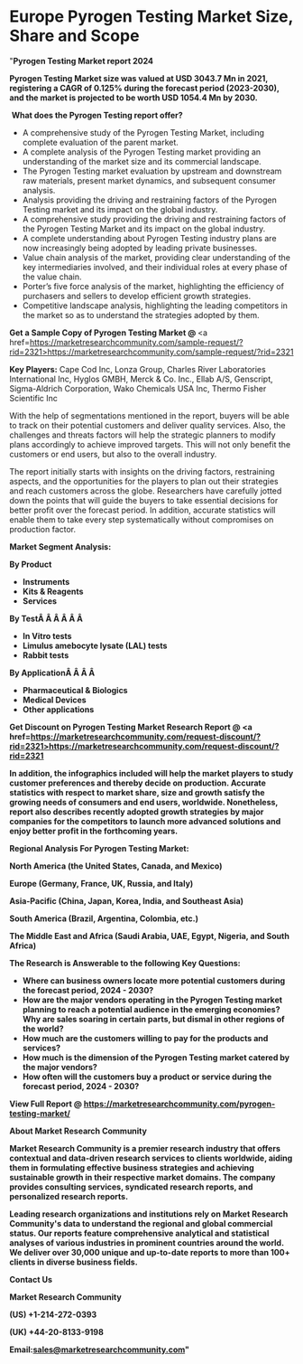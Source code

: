 # Europe Pyrogen Testing Market Size, Share and Scope
"<strong>Pyrogen Testing Market report 2024</strong>

<strong>Pyrogen Testing Market size was valued at USD 3043.7 Mn in 2021, registering a CAGR of 0.125% during the forecast period (2023-2030), and the market is projected to be worth USD 1054.4 Mn by 2030.</strong>

 <strong><b>What does the Pyrogen Testing report offer?</b></strong>
<ul>
  <li>A comprehensive study of the Pyrogen Testing Market, including complete evaluation of the parent market.</li>
  <li>A complete analysis of the Pyrogen Testing market providing an understanding of the market size and its commercial landscape.</li>
  <li>The Pyrogen Testing market evaluation by upstream and downstream raw materials, present market dynamics, and subsequent consumer analysis.</li>
  <li>Analysis providing the driving and restraining factors of the Pyrogen Testing market and its impact on the global industry.</li>
  <li>A comprehensive study providing the driving and restraining factors of the Pyrogen Testing Market and its impact on the global industry.</li>
  <li>A complete understanding about Pyrogen Testing industry plans are now increasingly being adopted by leading private businesses.</li>
  <li>Value chain analysis of the market, providing clear understanding of the key intermediaries involved, and their individual roles at every phase of the value chain.</li>
  <li>Porter’s five force analysis of the market, highlighting the efficiency of purchasers and sellers to develop efficient growth strategies.</li>
  <li>Competitive landscape analysis, highlighting the leading competitors in the market so as to understand the strategies adopted by them.</li>
</ul>

<strong>Get a Sample Copy of Pyrogen Testing Market @ </strong><a href=https://marketresearchcommunity.com/sample-request/?rid=2321><u>https://marketresearchcommunity.com/sample-request/?rid=2321</u></a>

<strong>Key Players:</strong> 
Cape Cod Inc, Lonza Group, Charles River Laboratories International Inc, Hyglos GMBH, Merck &amp; Co. Inc., Ellab A/S, Genscript, Sigma-Aldrich Corporation, Wako Chemicals USA Inc, Thermo Fisher Scientific Inc

With the help of segmentations mentioned in the report, buyers will be able to track on their potential customers and deliver quality services. Also, the challenges and threats factors will help the strategic planners to modify plans accordingly to achieve improved targets. This will not only benefit the customers or end users, but also to the overall industry.

The report initially starts with insights on the driving factors, restraining aspects, and the opportunities for the players to plan out their strategies and reach customers across the globe. Researchers have carefully jotted down the points that will guide the buyers to take essential decisions for better profit over the forecast period. In addition, accurate statistics will enable them to take every step systematically without compromises on production factor.

<strong>Market Segment Analysis:</strong>


<strong><strong>By Product </strong></h4>
<ul>
 	<li>Instruments</li>
 	<li>Kits &amp; Reagents</li>
 	<li>Services</li>
</ul>
<strong><strong>By TestÂ Â Â Â Â Â  </strong></h4>
<ul>
 	<li>In Vitro tests</li>
 	<li>Limulus amebocyte lysate (LAL) tests</li>
 	<li>Rabbit tests</li>
</ul>
<strong><strong>By ApplicationÂ Â Â Â  </strong></h4>
<ul>
 	<li>Pharmaceutical &amp; Biologics</li>
 	<li>Medical Devices</li>
 	<li>Other applications</li>
</ul>

<strong>Get Discount on Pyrogen Testing Market Research Report @ </b></strong><a href=https://marketresearchcommunity.com/request-discount/?rid=2321><u>https://marketresearchcommunity.com/request-discount/?rid=2321</u></a>

In addition, the infographics included will help the market players to study customer preferences and thereby decide on production. Accurate statistics with respect to market share, size and growth satisfy the growing needs of consumers and end users, worldwide. Nonetheless, report also describes recently adopted growth strategies by major companies for the competitors to launch more advanced solutions and enjoy better profit in the forthcoming years.

<strong>Regional Analysis For Pyrogen Testing Market:</strong>

<strong>North America</strong> (the United States, Canada, and Mexico)

<strong>Europe</strong> (Germany, France, UK, Russia, and Italy)

<strong>Asia-Pacific</strong> (China, Japan, Korea, India, and Southeast Asia)

<strong>South America</strong> (Brazil, Argentina, Colombia, etc.)

<strong>The Middle East and Africa</strong> (Saudi Arabia, UAE, Egypt, Nigeria, and South Africa)

<strong>The Research is Answerable to the following Key Questions:</strong>
<ul>
 	<li>Where can business owners locate more potential customers during the forecast period, 2024 - 2030?</li>
 	<li>How are the major vendors operating in the Pyrogen Testing market planning to reach a potential audience in the emerging economies? Why are sales soaring in certain parts, but dismal in other regions of the world?</li>
 	<li>How much are the customers willing to pay for the products and services?</li>
 	<li>How much is the dimension of the Pyrogen Testing market catered by the major vendors?</li>
 	<li>How often will the customers buy a product or service during the forecast period, 2024 - 2030?</li>
</ul>

<strong>View Full Report @</strong> <a href=https://marketresearchcommunity.com/pyrogen-testing-market/>https://marketresearchcommunity.com/pyrogen-testing-market/</a>

<strong>About Market Research Community</strong>

Market Research Community is a premier research industry that offers contextual and data-driven research services to clients worldwide, aiding them in formulating effective business strategies and achieving sustainable growth in their respective market domains. The company provides consulting services, syndicated research reports, and personalized research reports.

Leading research organizations and institutions rely on Market Research Community's data to understand the regional and global commercial status. Our reports feature comprehensive analytical and statistical analyses of various industries in prominent countries around the world. We deliver over 30,000 unique and up-to-date reports to more than 100+ clients in diverse business fields.

<strong>Contact Us</strong>

<strong>Market Research Community</strong>

(US) +1-214-272-0393

(UK) +44-20-8133-9198

<strong>Email:</strong>sales@marketresearchcommunity.com"
